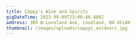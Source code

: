 ```yaml
---
title: Cappy's Wine and Spirits
gigDateTime: 2023-09-09T23:00:48.488Z
address: 309 W Loveland Ave, Loveland, OH 45140
thumbnail: /images/uploads/cappys_outdoors.jpg
---
```

